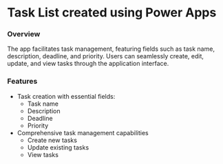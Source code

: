 # Task List created using Power Apps

### Overview
The app facilitates task management, featuring fields such as task name, description, deadline, and priority. Users can seamlessly create, edit, update, and view tasks through the application interface.

### Features
- Task creation with essential fields:
  - Task name
  - Description
  - Deadline
  - Priority
- Comprehensive task management capabilities
  - Create new tasks
  - Update existing tasks
  - View tasks
